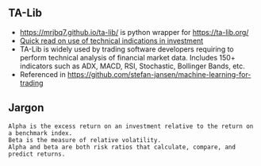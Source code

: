## TA-Lib 
* https://mrjbq7.github.io/ta-lib/ is python wrapper for https://ta-lib.org/
* [Quick read on use of technical indications in investment](https://www.investopedia.com/articles/trading/11/indicators-and-strategies-explained.asp)
* TA-Lib is widely used by trading software developers requiring to perform technical analysis of financial market data. Includes 150+ indicators such as ADX, MACD, RSI, Stochastic, Bollinger Bands, etc.
* Referenced in https://github.com/stefan-jansen/machine-learning-for-trading

## Jargon
    Alpha is the excess return on an investment relative to the return on a benchmark index.
    Beta is the measure of relative volatility.
    Alpha and beta are both risk ratios that calculate, compare, and predict returns.